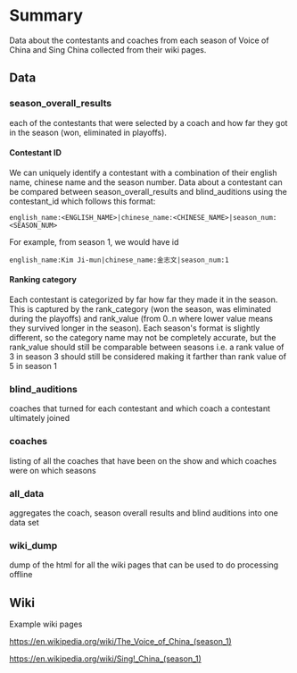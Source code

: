 # Summary
Data about the contestants and coaches from each season of Voice of China and Sing China collected from their wiki pages.

## Data
### season_overall_results
each of the contestants that were selected by a coach and how far they got in the season (won, eliminated in playoffs). 

#### Contestant ID
We can uniquely identify a contestant with a combination of their english name, chinese name and the season number. 
Data about a contestant can be compared between season_overall_results and blind_auditions using the
contestant_id which follows this format:

`english_name:<ENGLISH_NAME>|chinese_name:<CHINESE_NAME>|season_num:<SEASON_NUM>`

For example, from season 1, we would have id

`english_name:Kim Ji-mun|chinese_name:金志文|season_num:1`


#### Ranking category
Each contestant is categorized by far how far they made it in the season. 
This is captured by the rank_category (won the season, was eliminated during the playoffs) 
and rank_value (from 0..n where lower value means they survived longer in the season). 
Each season's format is slightly different, so the category name may not be completely accurate,
but the rank_value should still be comparable between seasons i.e. a rank value of 3 in season 3 
should still be considered making it farther than rank value of 5 in season 1

### blind_auditions
coaches that turned for each contestant and which coach a contestant ultimately joined

### coaches
listing of all the coaches that have been on the show and which coaches were on which seasons

### all_data
aggregates the coach, season overall results and blind auditions into one data set

### wiki_dump
dump of the html for all the wiki pages that can be used to do processing offline

## Wiki
Example wiki pages 

https://en.wikipedia.org/wiki/The_Voice_of_China_(season_1)

https://en.wikipedia.org/wiki/Sing!_China_(season_1)
